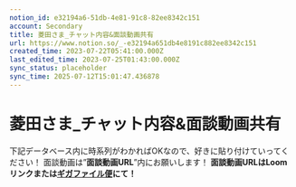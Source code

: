 ```yaml
---
notion_id: e32194a6-51db-4e81-91c8-82ee8342c151
account: Secondary
title: 菱田さま_チャット内容&面談動画共有
url: https://www.notion.so/_-e32194a651db4e8191c882ee8342c151
created_time: 2023-07-22T05:41:00.000Z
last_edited_time: 2023-07-25T01:43:00.000Z
sync_status: placeholder
sync_time: 2025-07-12T15:01:47.436878
---
```

# 菱田さま_チャット内容&面談動画共有

下記データベース内に時系列がわかればOKなので、好きに貼り付けていってください！
面談動画は”**面談動画URL**”内にお願いします！
**面談動画URLはLoomリンクまたは**[**ギガファイル便**](https://gigafile.nu/)**にて！**